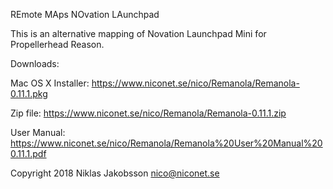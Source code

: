 REmote MAps NOvation LAunchpad

This is an alternative mapping of Novation Launchpad Mini for Propellerhead Reason.

Downloads:

Mac OS X Installer:
https://www.niconet.se/nico/Remanola/Remanola-0.11.1.pkg

Zip file:
https://www.niconet.se/nico/Remanola/Remanola-0.11.1.zip

User Manual:
https://www.niconet.se/nico/Remanola/Remanola%20User%20Manual%200.11.1.pdf

Copyright 2018 Niklas Jakobsson <nico@niconet.se>
